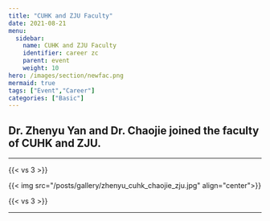 ```yaml
---
title: "CUHK and ZJU Faculty"
date: 2021-08-21
menu:
  sidebar:
    name: CUHK and ZJU Faculty
    identifier: career zc
    parent: event
    weight: 10
hero: /images/section/newfac.png
mermaid: true
tags: ["Event","Career"]
categories: ["Basic"]
---
```




## Dr. Zhenyu Yan and Dr. Chaojie joined the faculty of CUHK and ZJU.
---
{{< vs 3 >}}

{{< img src="/posts/gallery/zhenyu_cuhk_chaojie_zju.jpg" align="center">}}

{{< vs 3 >}}

---
